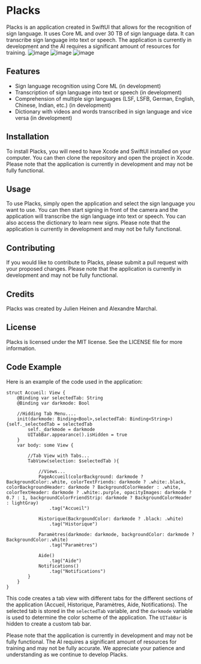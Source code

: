 # Placks

Placks is an application created in SwiftUI that allows for the recognition of sign language. It uses Core ML and over 30 TB of sign language data. It can transcribe sign language into text or speech. The application is currently in development and the AI requires a significant amount of resources for training.
![image]({https://img.shields.io/badge/TensorFlow-FF6F00?style=for-the-badge&logo=tensorflow&logoColor=white}) ![image]({https://img.shields.io/badge/Swift-FA7343?style=for-the-badge&logo=swift&logoColor=white}) ![image]({https://img.shields.io/badge/Xcode-007ACC?style=for-the-badge&logo=Xcode&logoColor=white})
## Features

- Sign language recognition using Core ML (in development)
- Transcription of sign language into text or speech (in development)
- Comprehension of multiple sign languages (LSF, LSFB, German, English, Chinese, Indian, etc.) (in development)
- Dictionary with videos and words transcribed in sign language and vice versa (in development)

## Installation

To install Placks, you will need to have Xcode and SwiftUI installed on your computer. You can then clone the repository and open the project in Xcode. Please note that the application is currently in development and may not be fully functional.

## Usage

To use Placks, simply open the application and select the sign language you want to use. You can then start signing in front of the camera and the application will transcribe the sign language into text or speech. You can also access the dictionary to learn new signs. Please note that the application is currently in development and may not be fully functional.

## Contributing

If you would like to contribute to Placks, please submit a pull request with your proposed changes. Please note that the application is currently in development and may not be fully functional.

## Credits

Placks was created by Julien Heinen and Alexandre Marchal.

## License

Placks is licensed under the MIT license. See the LICENSE file for more information.

## Code Example

Here is an example of the code used in the application:
```
struct Accueil: View {
    @Binding var selectedTab: String
    @Binding var darkmode: Bool

    //Hidding Tab Menu....
    init(darkmode: Binding<Bool>,selectedTab: Binding<String>) {self._selectedTab = selectedTab
        self._darkmode = darkmode
        UITabBar.appearance().isHidden = true
    }
    var body: some View {

        //Tab View with Tabs...
        TabView(selection: $selectedTab ){

            //Views...
            PageAccueil(colorBackground: darkmode ? BackgroundColor:.white, colorTextFriends: darkmode ? .white:.black, colorBackgroundHeader: darkmode ? BackgroundColorHeader : .white, colorTextHeader: darkmode ? .white:.purple, opacityImages: darkmode ? 0.7 : 1, backgroundColorFriendStrip: darkmode ? BackgroundColorHeader : lightGray)
                .tag("Accueil")

            Historique(BackrgoundColor: darkmode ? .black: .white)
                .tag("Historique")

            Paramètres(darkmode: darkmode, backgroundColor: darkmode ? BackgroundColor:.white)
                .tag("Paramètres")

            Aide()
                .tag("Aide")
            Notifications()
                .tag("Notifications")
        }
    }
}
```
This code creates a tab view with different tabs for the different sections of the application (Accueil, Historique, Paramètres, Aide, Notifications). The selected tab is stored in the `selectedTab` variable, and the `darkmode` variable is used to determine the color scheme of the application. The `UITabBar` is hidden to create a custom tab bar.

Please note that the application is currently in development and may not be fully functional. The AI requires a significant amount of resources for training and may not be fully accurate. We appreciate your patience and understanding as we continue to develop Placks.
